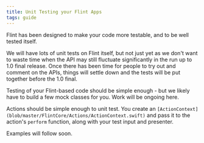 ```yaml
---
title: Unit Testing your Flint Apps
tags: guide
---
```


Flint has been designed to make your code more testable, and to be well tested itself.

We will have lots of unit tests on Flint itself, but not just yet as we don't want to waste time when the API may still fluctuate significantly in the run up to 1.0 final release. Once there has been time for people to try out and comment on the APIs, things will settle down and the tests will be put together before the 1.0 final.

Testing of your Flint-based code should be simple enough - but we likely have to build a few mock classes for you. Work will be ongoing here. 

Actions should be simple enough to unit test. You create an `[ActionContext](blob/master/FlintCore/Actions/ActionContext.swift)` and pass it to the action's `perform` function, along with your test input and presenter.

Examples will follow soon.
